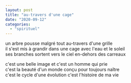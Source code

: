 ```yaml
---
layout: post
title: "au-travers d'une cage"
date: "2020-09-12"
categories: 
  - "spirituel"
---
```


un arbre pousse malgré tout au-travers d'une grille  
il s'est mis à grandir dans une cage avec l'eau et le soleil  
ses branches sortent vers le ciel en-dehors des carreaux

c'est une belle image et c'est un homme qui prie  
c'est la beauté d'un monde conçu pour toujours naître  
c'est le cycle d'une évolution c'est l'histoire de ma vie
